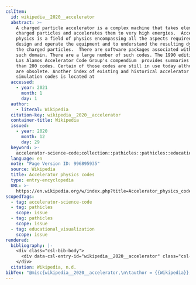 ```yaml
---
cslItem:
  id: wikipedia__2020__accelerator
  abstract: >-
    A charged particle accelerator is a complex machine that takes elementary
    charged particles and accelerates them to very high energies.  Accelerator
    physics is a field of physics encompassing all the aspects required to
    design and operate the equipment and to understand the resulting dynamics of
    the charged particles.  There are software packages associated with each
    such domain. There are a large number of such codes. The 1990 edition of the
    Los Alamos Accelerator Code Group's compendium  provides summaries of more
    than 200 codes. Certain of those codes are still in use today although many
    are obsolete. Another index of existing and historical accelerator
    simulation codes is located at
  accessed:
    - year: 2021
      month: 1
      day: 1
  author:
    - literal: Wikipedia
  citation-key: wikipedia__2020__accelerator
  container-title: Wikipedia
  issued:
    - year: 2020
      month: 12
      day: 29
  keyword: >-
    accelerator-science-code;collection::pathicles::pathicles::educational_visualization
  language: en
  note: "Page Version ID: 996895935"
  source: Wikipedia
  title: Accelerator physics codes
  type: entry-encyclopedia
  URL: >-
    https://en.wikipedia.org/w/index.php?title=Accelerator_physics_codes&oldid=996895935
scopedTags:
  - tag: accelerator-science-code
  - tag: pathicles
    scope: issue
  - tag: pathicles
    scope: issue
  - tag: educational_visualization
    scope: issue
rendered:
  bibliography: |-
    <div class="csl-bib-body">
      <div data-csl-entry-id="wikipedia__2020__accelerator" class="csl-entry">Wikipedia. n.d.. Accelerator physics codes. In <i>Wikipedia</i>. https://en.wikipedia.org/w/index.php?title=Accelerator_physics_codes&#38;oldid=996895935</div>
    </div>
  citation: Wikipedia, n.d.
bibTex: "@misc{wikipedia__2020__accelerator,\n\tauthor = {{Wikipedia}},\n\tnote = {Page Version ID: 996895935},\n\ttitle = {Accelerator physics codes},\n\thowpublished = {https://en.wikipedia.org/w/index.php?title=Accelerator\\textunderscore{}physics\\textunderscore{}codes&oldid=996895935},\n}\n\n"
---
```

